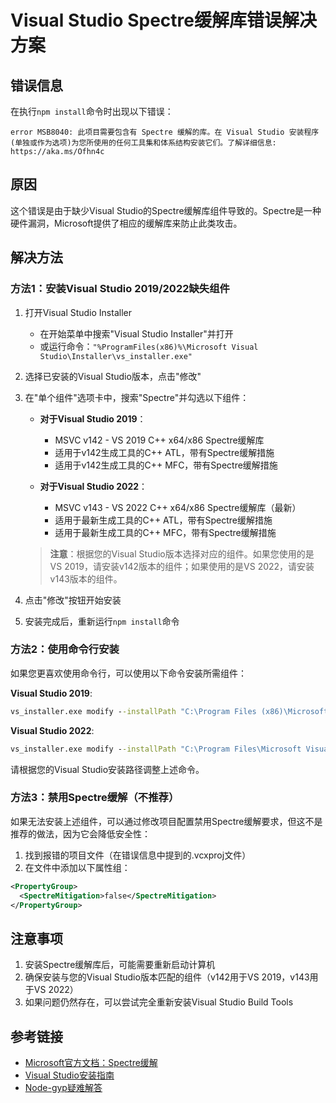 # Visual Studio Spectre缓解库错误解决方案

## 错误信息

在执行`npm install`命令时出现以下错误：

```
error MSB8040: 此项目需要包含有 Spectre 缓解的库。在 Visual Studio 安装程序(单独或作为选项)为您所使用的任何工具集和体系结构安装它们。了解详细信息: https://aka.ms/Ofhn4c
```

## 原因

这个错误是由于缺少Visual Studio的Spectre缓解库组件导致的。Spectre是一种硬件漏洞，Microsoft提供了相应的缓解库来防止此类攻击。

## 解决方法

### 方法1：安装Visual Studio 2019/2022缺失组件

1. 打开Visual Studio Installer
   - 在开始菜单中搜索"Visual Studio Installer"并打开
   - 或运行命令：`"%ProgramFiles(x86)%\Microsoft Visual Studio\Installer\vs_installer.exe"`

2. 选择已安装的Visual Studio版本，点击"修改"

3. 在"单个组件"选项卡中，搜索"Spectre"并勾选以下组件：
   - **对于Visual Studio 2019**：
     - MSVC v142 - VS 2019 C++ x64/x86 Spectre缓解库
     - 适用于v142生成工具的C++ ATL，带有Spectre缓解措施
     - 适用于v142生成工具的C++ MFC，带有Spectre缓解措施
   
   - **对于Visual Studio 2022**：
     - MSVC v143 - VS 2022 C++ x64/x86 Spectre缓解库（最新）
     - 适用于最新生成工具的C++ ATL，带有Spectre缓解措施
     - 适用于最新生成工具的C++ MFC，带有Spectre缓解措施

   > **注意**：根据您的Visual Studio版本选择对应的组件。如果您使用的是VS 2019，请安装v142版本的组件；如果使用的是VS 2022，请安装v143版本的组件。

4. 点击"修改"按钮开始安装

5. 安装完成后，重新运行`npm install`命令

### 方法2：使用命令行安装

如果您更喜欢使用命令行，可以使用以下命令安装所需组件：

**Visual Studio 2019**:
```cmd
vs_installer.exe modify --installPath "C:\Program Files (x86)\Microsoft Visual Studio\2019\BuildTools" --add Microsoft.VisualStudio.Component.VC.Tools.x86.x64 --add Microsoft.VisualStudio.Component.VC.ATL.Spectre --add Microsoft.VisualStudio.Component.VC.MFC.Spectre --add Microsoft.VisualStudio.Component.VC.ATLMFC.Spectre --passive
```

**Visual Studio 2022**:
```cmd
vs_installer.exe modify --installPath "C:\Program Files\Microsoft Visual Studio\2022\BuildTools" --add Microsoft.VisualStudio.Component.VC.Tools.x86.x64 --add Microsoft.VisualStudio.Component.VC.ATL.Spectre --add Microsoft.VisualStudio.Component.VC.MFC.Spectre --add Microsoft.VisualStudio.Component.VC.ATLMFC.Spectre --passive
```

请根据您的Visual Studio安装路径调整上述命令。

### 方法3：禁用Spectre缓解（不推荐）

如果无法安装上述组件，可以通过修改项目配置禁用Spectre缓解要求，但这不是推荐的做法，因为它会降低安全性：

1. 找到报错的项目文件（在错误信息中提到的.vcxproj文件）
2. 在文件中添加以下属性组：

```xml
<PropertyGroup>
  <SpectreMitigation>false</SpectreMitigation>
</PropertyGroup>
```

## 注意事项

1. 安装Spectre缓解库后，可能需要重新启动计算机
2. 确保安装与您的Visual Studio版本匹配的组件（v142用于VS 2019，v143用于VS 2022）
3. 如果问题仍然存在，可以尝试完全重新安装Visual Studio Build Tools

## 参考链接

- [Microsoft官方文档：Spectre缓解](https://aka.ms/Ofhn4c)
- [Visual Studio安装指南](https://docs.microsoft.com/en-us/visualstudio/install/install-visual-studio)
- [Node-gyp疑难解答](https://github.com/nodejs/node-gyp#on-windows) 